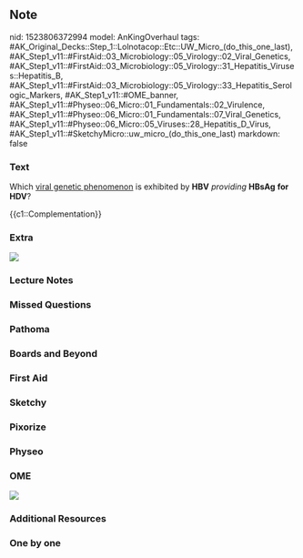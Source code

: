 ## Note
nid: 1523806372994
model: AnKingOverhaul
tags: #AK_Original_Decks::Step_1::Lolnotacop::Etc::UW_Micro_(do_this_one_last), #AK_Step1_v11::#FirstAid::03_Microbiology::05_Virology::02_Viral_Genetics, #AK_Step1_v11::#FirstAid::03_Microbiology::05_Virology::31_Hepatitis_Viruses::Hepatitis_B, #AK_Step1_v11::#FirstAid::03_Microbiology::05_Virology::33_Hepatitis_Serologic_Markers, #AK_Step1_v11::#OME_banner, #AK_Step1_v11::#Physeo::06_Micro::01_Fundamentals::02_Virulence, #AK_Step1_v11::#Physeo::06_Micro::01_Fundamentals::07_Viral_Genetics, #AK_Step1_v11::#Physeo::06_Micro::05_Viruses::28_Hepatitis_D_Virus, #AK_Step1_v11::#SketchyMicro::uw_micro_(do_this_one_last)
markdown: false

### Text
Which <u>viral genetic phenomenon</u> is exhibited by <b>HBV</b>
<i>providing</i> <b>HBsAg</b> <b>for HDV</b>?
<div>
  {{c1::Complementation}}
</div>

### Extra
<img src="Xnip2018-04-105_11-30-06.jpg">

### Lecture Notes


### Missed Questions


### Pathoma


### Boards and Beyond


### First Aid


### Sketchy


### Pixorize


### Physeo


### OME
<div class="ome-widget">
  <a href="https://onlinemeded.org?ref=anki"><img src=
  "_OME_AnkiFlashcards_General_3.png"></a>
</div>

### Additional Resources


### One by one

